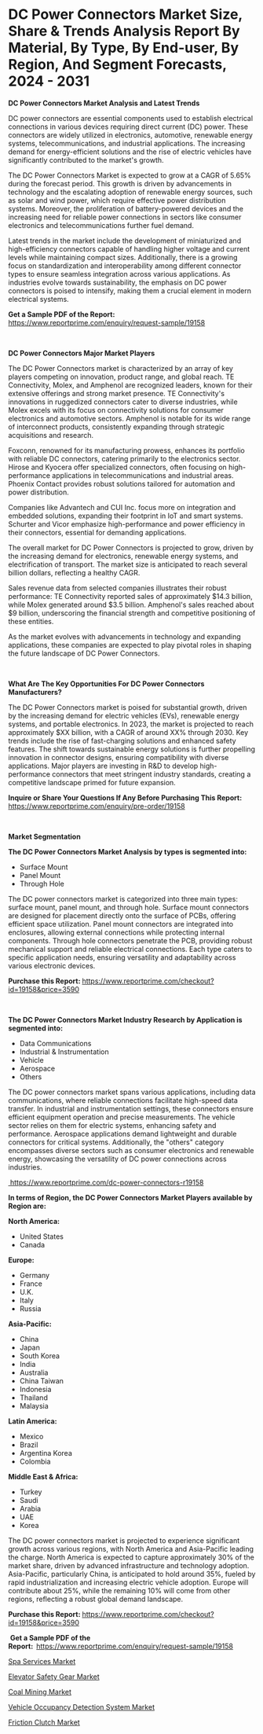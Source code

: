 <p><h1>DC Power Connectors Market Size, Share & Trends Analysis Report By Material, By Type, By End-user, By Region, And Segment Forecasts, 2024 - 2031</h1></p><p><strong>DC Power Connectors Market Analysis and Latest Trends</strong></p>
<p><p>DC power connectors are essential components used to establish electrical connections in various devices requiring direct current (DC) power. These connectors are widely utilized in electronics, automotive, renewable energy systems, telecommunications, and industrial applications. The increasing demand for energy-efficient solutions and the rise of electric vehicles have significantly contributed to the market's growth.</p><p>The DC Power Connectors Market is expected to grow at a CAGR of 5.65% during the forecast period. This growth is driven by advancements in technology and the escalating adoption of renewable energy sources, such as solar and wind power, which require effective power distribution systems. Moreover, the proliferation of battery-powered devices and the increasing need for reliable power connections in sectors like consumer electronics and telecommunications further fuel demand.</p><p>Latest trends in the market include the development of miniaturized and high-efficiency connectors capable of handling higher voltage and current levels while maintaining compact sizes. Additionally, there is a growing focus on standardization and interoperability among different connector types to ensure seamless integration across various applications. As industries evolve towards sustainability, the emphasis on DC power connectors is poised to intensify, making them a crucial element in modern electrical systems.</p></p>
<p><strong>Get a Sample PDF of the Report:&nbsp;</strong> <a href="https://www.reportprime.com/enquiry/request-sample/19158?utm_campaign=114&utm_medium=2&utm_source=Github&utm_content=ia&utm_term=22112024&utm_id=dc-power-connectors">https://www.reportprime.com/enquiry/request-sample/19158</a></p>
<p>&nbsp;</p>
<p><strong>DC Power Connectors Major Market Players</strong></p>
<p><p>The DC Power Connectors market is characterized by an array of key players competing on innovation, product range, and global reach. TE Connectivity, Molex, and Amphenol are recognized leaders, known for their extensive offerings and strong market presence. TE Connectivity's innovations in ruggedized connectors cater to diverse industries, while Molex excels with its focus on connectivity solutions for consumer electronics and automotive sectors. Amphenol is notable for its wide range of interconnect products, consistently expanding through strategic acquisitions and research.</p><p>Foxconn, renowned for its manufacturing prowess, enhances its portfolio with reliable DC connectors, catering primarily to the electronics sector. Hirose and Kyocera offer specialized connectors, often focusing on high-performance applications in telecommunications and industrial areas. Phoenix Contact provides robust solutions tailored for automation and power distribution.</p><p>Companies like Advantech and CUI Inc. focus more on integration and embedded solutions, expanding their footprint in IoT and smart systems. Schurter and Vicor emphasize high-performance and power efficiency in their connectors, essential for demanding applications.</p><p>The overall market for DC Power Connectors is projected to grow, driven by the increasing demand for electronics, renewable energy systems, and electrification of transport. The market size is anticipated to reach several billion dollars, reflecting a healthy CAGR.</p><p>Sales revenue data from selected companies illustrates their robust performance: TE Connectivity reported sales of approximately $14.3 billion, while Molex generated around $3.5 billion. Amphenol's sales reached about $9 billion, underscoring the financial strength and competitive positioning of these entities.</p><p>As the market evolves with advancements in technology and expanding applications, these companies are expected to play pivotal roles in shaping the future landscape of DC Power Connectors.</p></p>
<p>&nbsp;</p>
<p><strong>What Are The Key Opportunities For DC Power Connectors Manufacturers?</strong></p>
<p><p>The DC Power Connectors market is poised for substantial growth, driven by the increasing demand for electric vehicles (EVs), renewable energy systems, and portable electronics. In 2023, the market is projected to reach approximately $XX billion, with a CAGR of around XX% through 2030. Key trends include the rise of fast-charging solutions and enhanced safety features. The shift towards sustainable energy solutions is further propelling innovation in connector designs, ensuring compatibility with diverse applications. Major players are investing in R&D to develop high-performance connectors that meet stringent industry standards, creating a competitive landscape primed for future expansion.</p></p>
<p><strong>Inquire or Share Your Questions If Any Before Purchasing This Report:</strong> <a href="https://www.reportprime.com/enquiry/pre-order/19158?utm_campaign=114&utm_medium=2&utm_source=Github&utm_content=ia&utm_term=22112024&utm_id=dc-power-connectors">https://www.reportprime.com/enquiry/pre-order/19158</a></p>
<p>&nbsp;</p>
<p><strong>Market Segmentation</strong></p>
<p><strong>The DC Power Connectors Market Analysis by types is segmented into:</strong></p>
<p><ul><li>Surface Mount</li><li>Panel Mount</li><li>Through Hole</li></ul></p>
<p><p>The DC power connectors market is categorized into three main types: surface mount, panel mount, and through hole. Surface mount connectors are designed for placement directly onto the surface of PCBs, offering efficient space utilization. Panel mount connectors are integrated into enclosures, allowing external connections while protecting internal components. Through hole connectors penetrate the PCB, providing robust mechanical support and reliable electrical connections. Each type caters to specific application needs, ensuring versatility and adaptability across various electronic devices.</p></p>
<p><strong>Purchase this Report:&nbsp;</strong><a href="https://www.reportprime.com/checkout?id=19158&price=3590&utm_campaign=114&utm_medium=2&utm_source=Github&utm_content=ia&utm_term=22112024&utm_id=dc-power-connectors">https://www.reportprime.com/checkout?id=19158&price=3590</a></p>
<p>&nbsp;</p>
<p><strong>The DC Power Connectors Market Industry Research by Application is segmented into:</strong></p>
<p><ul><li>Data Communications</li><li>Industrial & Instrumentation</li><li>Vehicle</li><li>Aerospace</li><li>Others</li></ul></p>
<p><p>The DC power connectors market spans various applications, including data communications, where reliable connections facilitate high-speed data transfer. In industrial and instrumentation settings, these connectors ensure efficient equipment operation and precise measurements. The vehicle sector relies on them for electric systems, enhancing safety and performance. Aerospace applications demand lightweight and durable connectors for critical systems. Additionally, the "others" category encompasses diverse sectors such as consumer electronics and renewable energy, showcasing the versatility of DC power connections across industries.</p></p>
<p><a href="https://www.reportprime.com/dc-power-connectors-r19158?utm_campaign=114&utm_medium=2&utm_source=Github&utm_content=ia&utm_term=22112024&utm_id=dc-power-connectors">&nbsp;https://www.reportprime.com/dc-power-connectors-r19158</a></p>
<p><strong>In terms of Region, the DC Power Connectors Market Players available by Region are:</strong></p>
<p>
    <p> <strong> North America: </strong>
        <ul>
            <li>United States</li>
            <li>Canada</li>
        </ul>
        </p> 
    <p> <strong> Europe: </strong>
        <ul>
            <li>Germany</li>
            <li>France</li>
            <li>U.K.</li>
            <li>Italy</li>
            <li>Russia</li>
        </ul>
        </p> 
    <p> <strong> Asia-Pacific: </strong>
        <ul>
            <li>China</li>
            <li>Japan</li>
            <li>South Korea</li>
            <li>India</li>
            <li>Australia</li>
            <li>China Taiwan</li>
            <li>Indonesia</li>
            <li>Thailand</li>
            <li>Malaysia</li>
        </ul>
        </p> 
    <p> <strong> Latin America: </strong>
        <ul>
            <li>Mexico</li>
            <li>Brazil</li>
            <li>Argentina Korea</li>
            <li>Colombia</li>
        </ul>
        </p> 
    <p> <strong> Middle East & Africa: </strong>
        <ul>
            <li>Turkey</li>
            <li>Saudi</li>
            <li>Arabia</li>
            <li>UAE</li>
            <li>Korea</li>
        </ul>
    </p>
    </p>
<p><p>The DC power connectors market is projected to experience significant growth across various regions, with North America and Asia-Pacific leading the charge. North America is expected to capture approximately 30% of the market share, driven by advanced infrastructure and technology adoption. Asia-Pacific, particularly China, is anticipated to hold around 35%, fueled by rapid industrialization and increasing electric vehicle adoption. Europe will contribute about 25%, while the remaining 10% will come from other regions, reflecting a robust global demand landscape.</p></p>
<p><strong>Purchase this Report: </strong><a href="https://www.reportprime.com/checkout?id=19158&price=3590&utm_campaign=114&utm_medium=2&utm_source=Github&utm_content=ia&utm_term=22112024&utm_id=dc-power-connectors">https://www.reportprime.com/checkout?id=19158&price=3590</a></p>
<p>&nbsp;<strong>Get a Sample PDF of the Report:&nbsp;&nbsp;</strong><a href="https://www.reportprime.com/enquiry/request-sample/19158?utm_campaign=114&utm_medium=2&utm_source=Github&utm_content=ia&utm_term=22112024&utm_id=dc-power-connectors">https://www.reportprime.com/enquiry/request-sample/19158</a></p>
<p><strong></strong></p>
<p><p><a href="https://issuu.com/reportprime-2/docs/spa-services-market-size-2030.pptx_80601a2524aab6?utm_campaign=114&utm_medium=2&utm_source=Github&utm_content=ia&utm_term=22112024&utm_id=dc-power-connectors">Spa Services Market</a></p><p><a href="https://github.com/FassouRP/Market-Research-Report-List-6/blob/main/elevator-safety-gear-market.md?utm_campaign=114&utm_medium=2&utm_source=Github&utm_content=ia&utm_term=22112024&utm_id=dc-power-connectors">Elevator Safety Gear Market</a></p><p><a href="https://issuu.com/reportprime-2/docs/coal-mining-market-size-2030.pptx_c1ec2bdc615770?utm_campaign=114&utm_medium=2&utm_source=Github&utm_content=ia&utm_term=22112024&utm_id=dc-power-connectors">Coal Mining Market</a></p><p><a href="https://www.linkedin.com/pulse/vehicle-occupancy-detection-system-market-size-expected-jinie?utm_campaign=114&utm_medium=2&utm_source=Github&utm_content=ia&utm_term=22112024&utm_id=dc-power-connectors">Vehicle Occupancy Detection System Market</a></p><p><a href="https://github.com/rahu1506/Market-Research-Report-List-6/blob/main/friction-clutch-market.md?utm_campaign=114&utm_medium=2&utm_source=Github&utm_content=ia&utm_term=22112024&utm_id=dc-power-connectors">Friction Clutch Market</a></p></p>
